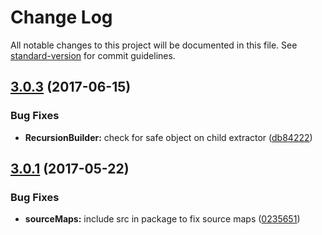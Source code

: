 # Change Log

All notable changes to this project will be documented in this file. See [standard-version](https://github.com/conventional-changelog/standard-version) for commit guidelines.

<a name="3.0.3"></a>
## [3.0.3](https://github.com/steelsojka/recurserator/compare/v3.0.2...v3.0.3) (2017-06-15)


### Bug Fixes

* **RecursionBuilder:** check for safe object on child extractor ([db84222](https://github.com/steelsojka/recurserator/commit/db84222))



<a name="3.0.1"></a>
## [3.0.1](https://github.com/steelsojka/recurserator/compare/v3.0.0...v3.0.1) (2017-05-22)


### Bug Fixes

* **sourceMaps:** include src in package to fix source maps ([0235651](https://github.com/steelsojka/recurserator/commit/0235651))
